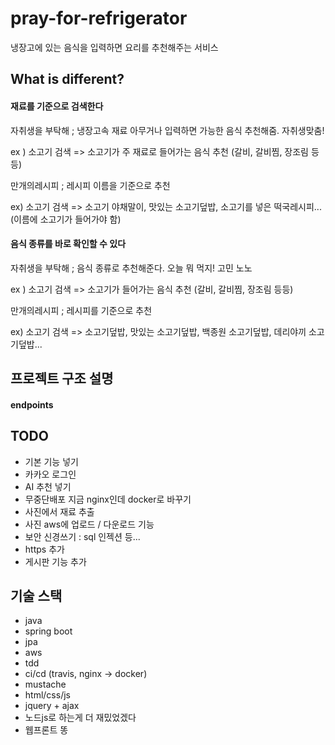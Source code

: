 # pray-for-refrigerator

냉장고에 있는 음식을 입력하면 요리를 추천해주는 서비스


## What is different?

#### 재료를 기준으로 검색한다

자취생을 부탁해 ; 냉장고속 재료 아무거나 입력하면 가능한 음식 추천해줌. 자취생맞춤!

ex ) 소고기 검색 => 소고기가 주 재료로 들어가는 음식 추천 (갈비, 갈비찜, 장조림 등등)

만개의레시피 ; 레시피 이름을 기준으로 추천

ex) 소고기 검색 => 소고기 야채말이, 맛있는 소고기덮밥, 소고기를 넣은 떡국레시피... (이름에 소고기가 들어가야 함)


#### 음식 종류를 바로 확인할 수 있다

자취생을 부탁해 ; 음식 종류로 추천해준다. 오늘 뭐 먹지! 고민 노노

ex ) 소고기 검색 => 소고기가 들어가는 음식 추천 (갈비, 갈비찜, 장조림 등등)

만개의레시피 ; 레시피를 기준으로 추천

ex) 소고기 검색 => 소고기덮밥, 맛있는 소고기덮밥, 백종원 소고기덮밥, 데리야끼 소고기덮밥...

## 프로젝트 구조 설명

#### endpoints


## TODO

- 기본 기능 넣기
- 카카오 로그인
- AI 추천 넣기
- 무중단배포 지금 nginx인데 docker로 바꾸기
- 사진에서 재료 추출
- 사진 aws에 업로드 / 다운로드 기능
- 보안 신경쓰기 : sql 인젝션 등...
- https 추가
- 게시판 기능 추가


## 기술 스택

- java
- spring boot
- jpa
- aws
- tdd
- ci/cd (travis, nginx -> docker)
- mustache
- html/css/js
- jquery + ajax
- 노드js로 하는게 더 재밌었겠다 
- 웹프론트 똥
